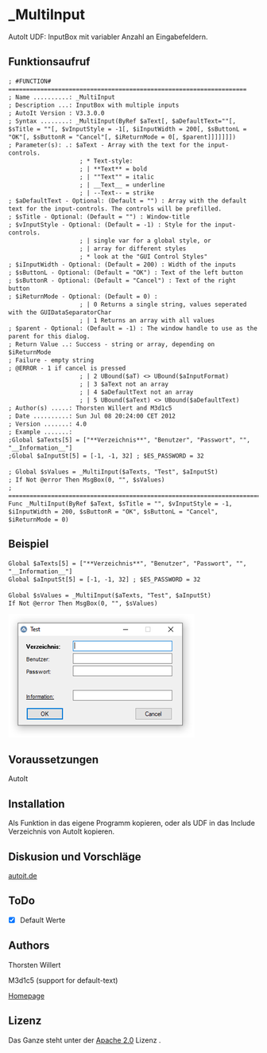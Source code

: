 # _MultiInput
AutoIt UDF: InputBox mit variabler Anzahl an Eingabefeldern.


## Funktionsaufruf

```autoit
; #FUNCTION# ===================================================================
; Name ..........: _MultiInput
; Description ...: InputBox with multiple inputs
; AutoIt Version : V3.3.0.0
; Syntax ........: _MultiInput(ByRef $aText[, $aDefaultText=""[, $sTitle = ""[, $vInputStyle = -1[, $iInputWidth = 200[, $sButtonL = "OK"[, $sButtonR = "Cancel"[, $iReturnMode = 0[, $parent]]]]]]])
; Parameter(s): .: $aText - Array with the text for the input-controls.
					; * Text-style:
					; | **Text** = bold
					; | ""Text"" = italic
					; | __Text__ = underline
					; | --Text-- = strike
; $aDefaultText - Optional: (Default = "") : Array with the default text for the input-controls. The controls will be prefilled.
; $sTitle - Optional: (Default = "") : Window-title
; $vInputStyle - Optional: (Default = -1) : Style for the input-controls.
					; | single var for a global style, or
					; | array for different styles
					; * look at the "GUI Control Styles"
; $iInputWidth - Optional: (Default = 200) : Width of the inputs
; $sButtonL - Optional: (Default = "OK") : Text of the left button
; $sButtonR - Optional: (Default = "Cancel") : Text of the right button
; $iReturnMode - Optional: (Default = 0) :
					; | 0 Returns a single string, values seperated with the GUIDataSeparatorChar
					; | 1 Returns an array with all values
; $parent - Optional: (Default = -1) : The window handle to use as the parent for this dialog.
; Return Value ..: Success - string or array, depending on $iReturnMode
; Failure - empty string
; @ERROR - 1 if cancel is pressed
					; | 2 UBound($aT) <> UBound($aInputFormat)
					; | 3 $aText not an array
					; | 4 $aDefaultText not an array
					; | 5 UBound($aText) <> UBound($aDefaultText)
; Author(s) .....: Thorsten Willert and M3d1c5
; Date ..........: Sun Jul 08 20:24:00 CET 2012
; Version .......: 4.0
; Example .......:
;Global $aTexts[5] = ["**Verzeichnis**", "Benutzer", "Passwort", "", "__Information__"]
;Global $aInputSt[5] = [-1, -1, 32] ; $ES_PASSWORD = 32

; Global $sValues = _MultiInput($aTexts, "Test", $aInputSt)
; If Not @error Then MsgBox(0, "", $sValues)
; ==============================================================================
Func _MultiInput(ByRef $aText, $sTitle = "", $vInputStyle = -1, $iInputWidth = 200, $sButtonR = "OK", $sButtonL = "Cancel", $iReturnMode = 0)
```

## Beispiel
```autoit
Global $aTexts[5] = ["**Verzeichnis**", "Benutzer", "Passwort", "", "__Information__"]
Global $aInputSt[5] = [-1, -1, 32] ; $ES_PASSWORD = 32

Global $sValues = _MultiInput($aTexts, "Test", $aInputSt)
If Not @error Then MsgBox(0, "", $sValues)
```

![MultiInput](/images/_MultiInput.png)

## Voraussetzungen

AutoIt


## Installation

Als Funktion in das eigene Programm kopieren, oder als UDF in das Include Verzeichnis von AutoIt kopieren.


## Diskusion und Vorschläge

[autoit.de](https://autoit.de/thread/15449-multiinput-inputbox-mit-einer-variablen-anzahl-an-eingabe-feldern-v3-0/)

## ToDo

- [x] Default Werte

## Authors
Thorsten Willert

M3d1c5 (support for default-text)

[Homepage](http://www.thorsten-willert.de/)

## Lizenz
Das Ganze steht unter der [Apache 2.0](https://github.com/THWillert/HomeMatic_CSS/blob/master/LICENSE) Lizenz
.
